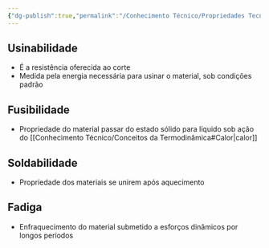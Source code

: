 ```yaml
---
{"dg-publish":true,"permalink":"/Conhecimento Técnico/Propriedades Tecnológicas/"}
---
```



## Usinabilidade
- É a resistência oferecida ao corte
- Medida pela energia necessária para usinar o material, sob condições padrão

## Fusibilidade
- Propriedade do material passar do estado sólido para líquido sob ação do [[Conhecimento Técnico/Conceitos da Termodinâmica#Calor\|calor]]

## Soldabilidade
- Propriedade dos materiais se unirem após aquecimento

## Fadiga
- Enfraquecimento do material submetido a esforços dinâmicos por longos períodos